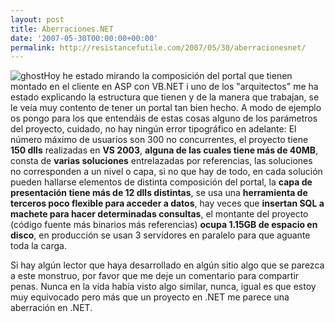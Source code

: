 ```yaml
---
layout: post
title: Aberraciones.NET
date: '2007-05-30T00:00:00+00:00'
permalink: http://resistancefutile.com/2007/05/30/aberracionesnet/
---
```

<img class="derecha" src='http://resistancefutile.com/wp-content/ghost.png' alt='ghost' />Hoy he estado mirando la composición del portal que tienen montado en el cliente en ASP con VB.NET i uno de los "arquitectos" me ha estado explicando la estructura que tienen y de la manera que trabajan, se le veía muy contento de tener un portal tan bien hecho. A modo de ejemplo os pongo para los que entendáis de estas cosas alguno de los parámetros del proyecto, cuidado, no hay ningún error tipográfico en adelante: El número máximo de usuarios son 300 no concurrentes, el proyecto tiene <strong>150 dlls</strong> realizadas en <strong>VS 2003</strong>, <strong>alguna de las cuales tiene más de 40MB</strong>,  consta de <strong>varias soluciones</strong> entrelazadas por referencias, las soluciones no corresponden a un nivel o capa, si no que hay de todo, en cada solución pueden hallarse elementos de distinta composición del portal, la <strong>capa de presentación tiene más de 12 dlls distintas</strong>, se usa una <strong>herramienta de terceros poco flexible para acceder a datos</strong>, hay veces que <strong>insertan SQL a machete para hacer determinadas consultas</strong>, el montante del proyecto (código fuente más binarios más referencias) <strong>ocupa 1.15GB de espacio en disco</strong>, en producción se usan 3 servidores en paralelo para que aguante toda la carga.

Si hay algún lector que haya desarrollado en algún sitio algo que se parezca a este monstruo, por favor que me deje un comentario para compartir penas. Nunca en la vida había visto algo similar, nunca, igual es que estoy muy equivocado pero más que un proyecto en .NET me parece una aberración en .NET.
